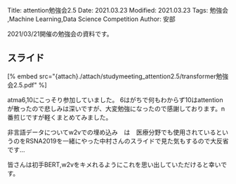 Title: attention勉強会2.5
Date: 2021.03.23
Modified: 2021.03.23
Tags: 勉強会 ,Machine Learning,Data Science Competition
Author: 安部

2021/03/21開催の勉強会の資料です。

## スライド
[% embed src="{attach}./attach/studymeeting_attention2.5/transformer勉強会2.5.pdf" %]

atma6,10にこっそり参加していました。
6はがちで何もわからず10はattentionが散ったので悲しみは深いですが、大変勉強になったので感謝しております。n番煎じですが軽くまとめてみました。

非言語データについてw2vでの埋め込み　は　医療分野でも使用されているというのをRSNA2019を一緒にやった中村さんのスライドで見た気もするので大反省です...

皆さんは初手BERT,w2vをキメれるようにこれを思い出していただけると幸いです。
